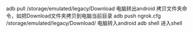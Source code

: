

adb pull /storage/emulated/legacy/Download  电脑转出android 拷贝文件夹命令，如把Download文件夹拷贝到电脑当前目录
adb push ngrok.cfg /storage/emulated/legacy/Download/   电脑转入android 
adb shell 进入shell